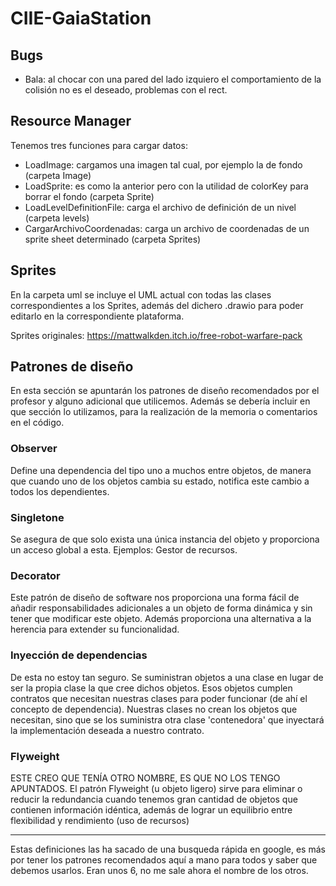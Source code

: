 # CIIE-GaiaStation

## Bugs

 * Bala: al chocar con una pared del lado izquiero el comportamiento de la colisión no es el deseado, problemas con el rect.
## Resource Manager

Tenemos tres funciones para cargar datos:

 * LoadImage: cargamos una imagen tal cual, por ejemplo la de fondo (carpeta Image)
 * LoadSprite: es como la anterior pero con la utilidad de colorKey para borrar el fondo (carpeta Sprite)
 * LoadLevelDefinitionFile: carga el archivo de definición de un nivel (carpeta levels)
 * CargarArchivoCoordenadas: carga un archivo de coordenadas de un sprite sheet determinado (carpeta Sprites)

## Sprites

En la carpeta uml se incluye el UML actual con todas las clases correspondientes a los Sprites, 
además del dichero .drawio para poder editarlo en la correspondiente plataforma.

Sprites originales: https://mattwalkden.itch.io/free-robot-warfare-pack

## Patrones de diseño

En esta sección se apuntarán los patrones de diseño recomendados por el profesor y alguno adicional que utilicemos.
Además se debería incluir en que sección lo utilizamos, para la realización de la memoria o comentarios en el código.

### Observer

Define una dependencia del tipo uno a muchos entre objetos, de manera que cuando uno de los objetos cambia su estado, notifica este cambio a todos los dependientes.

### Singletone

Se asegura de que solo exista una única instancia del objeto y proporciona un acceso global a esta. Ejemplos: Gestor de recursos.

### Decorator

Este patrón de diseño de software nos proporciona una forma fácil de añadir responsabilidades adicionales a un objeto de forma dinámica y sin tener que modificar este objeto. Además proporciona una alternativa a la herencia para extender su funcionalidad.

### Inyección de dependencias

De esta no estoy tan seguro. Se suministran objetos a una clase en lugar de ser la propia clase la que cree dichos objetos. Esos objetos cumplen contratos que necesitan nuestras clases para poder funcionar (de ahí el concepto de dependencia). Nuestras clases no crean los objetos que necesitan, sino que se los suministra otra clase 'contenedora' que inyectará la implementación deseada a nuestro contrato.

### Flyweight

ESTE CREO QUE TENÍA OTRO NOMBRE, ES QUE NO LOS TENGO APUNTADOS. El patrón Flyweight (u objeto ligero) sirve para eliminar o reducir la redundancia cuando tenemos gran cantidad de objetos que contienen información idéntica, además de lograr un equilibrio entre flexibilidad y rendimiento (uso de recursos)

- - - -

Estas definiciones las ha sacado de una busqueda rápida en google, es más por tener los patrones recomendados aquí a mano para todos y saber que debemos usarlos. Eran unos 6, no me sale ahora el nombre de los otros.
